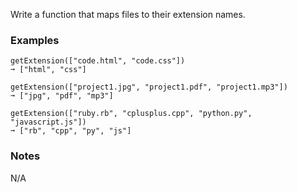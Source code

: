 Write a function that maps files to their extension names.


### Examples ###
    getExtension(["code.html", "code.css"])
    ➞ ["html", "css"]

    getExtension(["project1.jpg", "project1.pdf", "project1.mp3"])
    ➞ ["jpg", "pdf", "mp3"]

    getExtension(["ruby.rb", "cplusplus.cpp", "python.py", "javascript.js"])
    ➞ ["rb", "cpp", "py", "js"]


### Notes ###
N/A